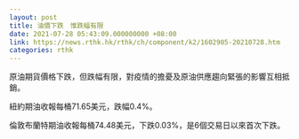 ```yaml
---
layout: post
title: 油價下跌　惟跌幅有限
date: 2021-07-28 05:43:09.000000000 +08:00
link: https://news.rthk.hk/rthk/ch/component/k2/1602905-20210728.htm
categories: rthk
---
```


原油期貨價格下跌，但跌幅有限，對疫情的擔憂及原油供應趨向緊張的影響互相抵銷。

紐約期油收報每桶71.65美元，跌幅0.4%。

倫敦布蘭特期油收報每桶74.48美元，下跌0.03%，是6個交易日以來首次下跌。
